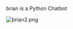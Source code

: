 brian is a Python Chatbot

<img src="https://pixeldrain.com/api/file/aFxnEYGk" alt="brian2.png" style="max-width: 20%; max-height: 20%;">
